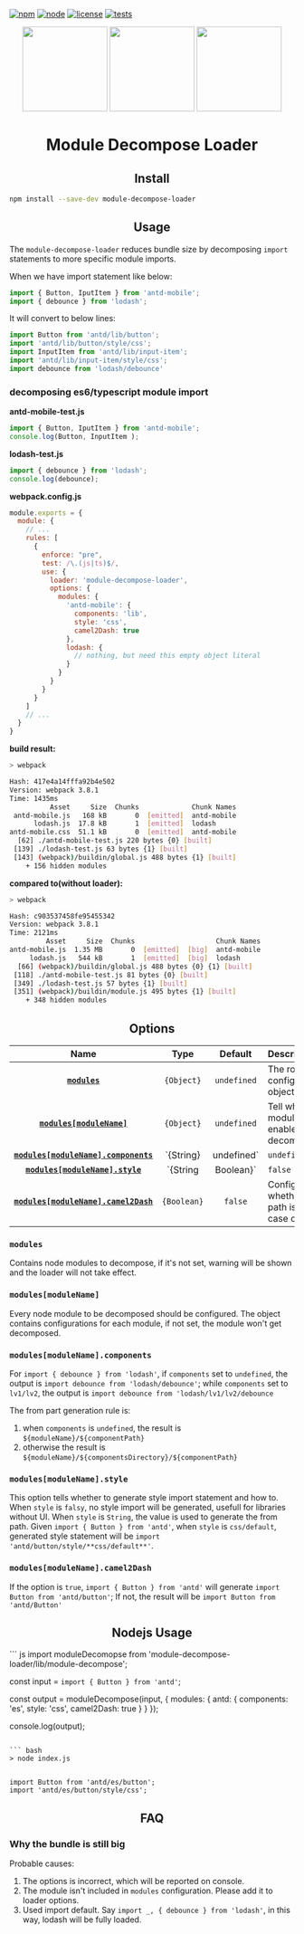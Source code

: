 [![npm][npm]][npm-url]
[![node][node]][node-url]
[![license][license]][license-url]
[![tests][tests]][tests-url]


<div align="center">
  <img width="150" height="150"
    src="https://moltin.com/img/svg/languages/js.svg">
  <img src="https://loiane.gallerycdn.vsassets.io/extensions/loiane/ts-extension-pack/0.0.1/1503435730489/Microsoft.VisualStudio.Services.Icons.Default" width="150" height="150">
  <a href="https://github.com/webpack/webpack">
    <img width="150" height="150"
      src="https://webpack.js.org/assets/icon-square-big.svg">
  </a>
  <h1>Module Decompose Loader</h1>
</div>

<h2 align="center">Install</h2>

```bash
npm install --save-dev module-decompose-loader
```

<h2 align="center">Usage</h2>

The `module-decompose-loader` reduces bundle size by decomposing `import` statements to more specific module imports.

When we have import statement like below:
``` js
import { Button, IputItem } from 'antd-mobile';
import { debounce } from 'lodash';
```

It will convert to below lines:
``` js
import Button from 'antd/lib/button';
import 'antd/lib/button/style/css';
import InputItem from 'antd/lib/input-item';
import 'antd/lib/input-item/style/css';
import debounce from 'lodash/debounce'
```

### decomposing es6/typescript module import

**antd-mobile-test.js**
```js
import { Button, IputItem } from 'antd-mobile';
console.log(Button, InputItem );
```

**lodash-test.js**
```js
import { debounce } from 'lodash';
console.log(debounce);
```

**webpack.config.js**
```js
module.exports = {
  module: {
    // ...
    rules: [
      {
        enforce: "pre",
        test: /\.(js|ts)$/,
        use: {
          loader: 'module-decompose-loader',
          options: {
            modules: {
              'antd-mobile': {
                components: 'lib',
                style: 'css',
                camel2Dash: true
              },
              lodash: {
                // nothing, but need this empty object literal
              }
            }
          }
        }
      }
    ]
    // ...
  }
}
```

**build result:**

``` bash
> webpack

Hash: 417e4a14fffa92b4e502
Version: webpack 3.8.1
Time: 1435ms
          Asset     Size  Chunks             Chunk Names
 antd-mobile.js   168 kB       0  [emitted]  antd-mobile
      lodash.js  17.8 kB       1  [emitted]  lodash
antd-mobile.css  51.1 kB       0  [emitted]  antd-mobile
  [62] ./antd-mobile-test.js 220 bytes {0} [built]
 [139] ./lodash-test.js 63 bytes {1} [built]
 [143] (webpack)/buildin/global.js 488 bytes {1} [built]
    + 156 hidden modules
```

**compared to(without loader):**

``` bash
> webpack

Hash: c903537458fe95455342
Version: webpack 3.8.1
Time: 2121ms
         Asset     Size  Chunks                    Chunk Names
antd-mobile.js  1.35 MB       0  [emitted]  [big]  antd-mobile
     lodash.js   544 kB       1  [emitted]  [big]  lodash
  [66] (webpack)/buildin/global.js 488 bytes {0} {1} [built]
 [118] ./antd-mobile-test.js 81 bytes {0} [built]
 [349] ./lodash-test.js 57 bytes {1} [built]
 [351] (webpack)/buildin/module.js 495 bytes {1} [built]
    + 348 hidden modules
```

<h2 align="center">Options</h2>

|Name|Type|Default|Description|
|:--:|:--:|:-----:|:----------|
|**[`modules`](#modules)**|`{Object}`|`undefined`| The root configuration object |
|**[`modules[moduleName]`](#modules[moduleName])**|`{Object}`| `undefined` | Tell which module to enable decomposing  |
|**[`modules[moduleName].components`](#modules[moduleName].components)**|`{String} | undefined`| `undefined` | Configure the generated import from statement |
|**[`modules[moduleName].style`](#modules[moduleName].style)** |`{String | Boolean}`|`false`| Configure whether and how to output css import statement |
|**[`modules[moduleName].camel2Dash`](#modules[moduleName].camel2Dash)**|`{Boolean}`|`false`| Configure whether the path is camel case or dash |

### `modules`
Contains node modules to decompose, if it's not set, warning will be shown and the loader will not take effect.

### `modules[moduleName]`
Every node module to be decomposed should be configured. The object contains configurations for each module, if not set, the module won't get decomposed.

### `modules[moduleName].components`
For `import { debounce } from 'lodash'`, if `components` set to `undefined`, the output is `import debounce from 'lodash/debounce'`; while `components` set to `lv1/lv2`, the output is `import debounce from 'lodash/lv1/lv2/debounce`

The from part generation rule is:
1. when `components` is `undefined`, the result is `${moduleName}/${componentPath}`
2. otherwise the result is `${moduleName}/${componentsDirectory}/${componentPath}`

### `modules[moduleName].style`

This option tells whether to generate style import statement and how to.
When `style` is `falsy`, no style import will be generated, usefull for libraries without UI.
When `style` is `String`, the value is used to generate the from path.  Given `import { Button } from 'antd'`, when `style` is `css/default`, generated style statement will be `import 'antd/button/style/**css/default**'`.

### `modules[moduleName].camel2Dash`

If the option is `true`, `import { Button } from 'antd'` will generate `import Button from 'antd/button'`;
If not, the result will be `import Button from 'antd/Button'`

<h2 align="center">Nodejs Usage</h2>
``` js
import moduleDecomopse from 'module-decompose-loader/lib/module-decompose';

const input = `import { Button } from 'antd'`;

const output = moduleDecompose(input, {
  modules: {
    antd: {
      components: 'es',
      style: 'css',
      camel2Dash: true
    }
  }
});

console.log(output);
```

``` bash
> node index.js


import Button from 'antd/es/button';
import 'antd/es/button/style/css';
```


<h2 align="center">FAQ</h2>

### Why the bundle is still big

Probable causes:
1. The options is incorrect, which will be reported on console.
2. The module isn't included in `modules` configuration. Please add it to loader options.
3. Used import default. Say `import _, { debounce } from 'lodash'`, in this way, lodash will be fully loaded.



[npm]: https://img.shields.io/badge/npm-v3.10.3-orange.svg
[npm-url]: https://npmjs.com/package/module-decompose-loader

[node]: https://img.shields.io/badge/node-v4.2.0-brightgreen.svg
[node-url]: https://nodejs.org

[license]: https://img.shields.io/packagist/l/doctrine/orm.svg
[license-url]: https://github.com/bloody-ux/module-decompose-loader/blob/master/LICENSE

[tests]: https://img.shields.io/badge/build-passing-brightgreen.svg
[tests-url]: https://travis-ci.org/bloody-ux/module-decompose-loader

